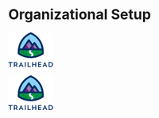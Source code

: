 # Organizational Setup

![image](images\trailhead-logo-86df2c10154e03fb8b18110597a115ecce58d8bb2887e33a155ae8784cca5784.png)

![image](images/trailhead-logo-86df2c10154e03fb8b18110597a115ecce58d8bb2887e33a155ae8784cca5784.png)
